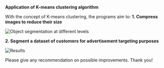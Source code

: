****Application of K-means clustering algorithm****

With the concept of K-means clustering, the programs aim to:
**1. Compress images to reduce their size**

![Object segmentation at different levels](https://github.com/user-attachments/assets/a0f8d7d5-ae20-4706-bd0c-da2d7a31c071)

**2. Segment a dataset of customers for advertisement targeting purposes**

![Results](https://github.com/user-attachments/assets/89d2c04b-7e8b-44f2-ae35-bb09c634bb7e)

Please give any recommendation on possible improvements. Thank you!
